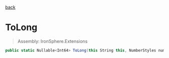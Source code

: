 ﻿

[back](/IronSphere.Extensions/types/StringCastingExtension)

# ToLong

> Assembly: IronSphere.Extensions

```csharp
public static Nullable<Int64> ToLong(this String this, NumberStyles numberStyles, IFormatProvider formatProvider)
```



 